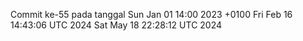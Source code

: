 Commit ke-55 pada tanggal Sun Jan 01 14:00 2023 +0100
Fri Feb 16 14:43:06 UTC 2024
Sat May 18 22:28:12 UTC 2024
